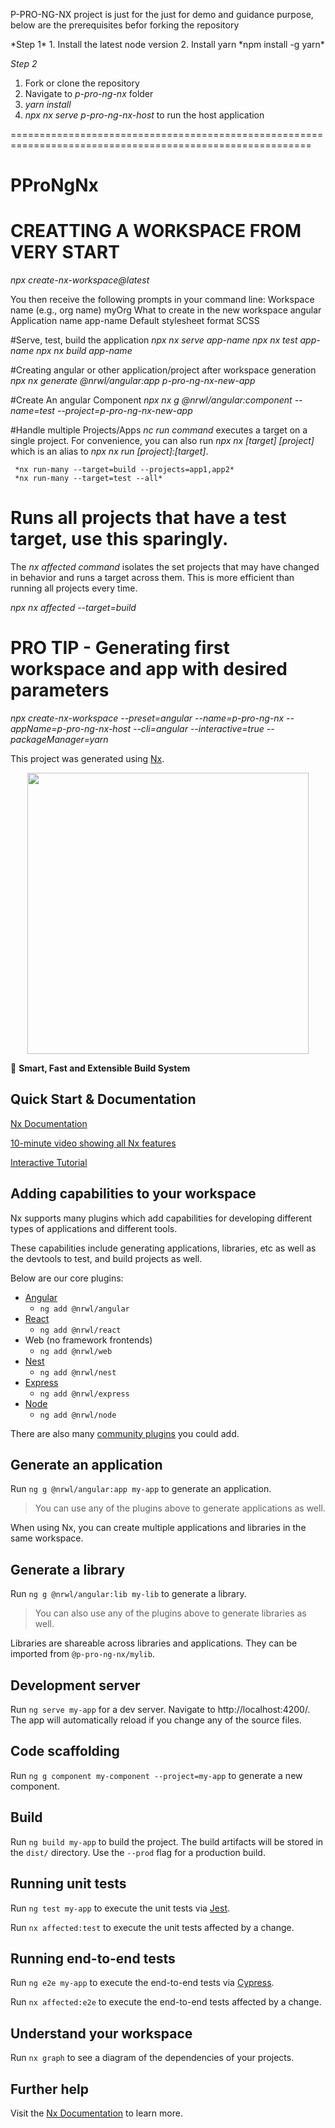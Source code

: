 

<p> P-PRO-NG-NX project is just for the just for demo and guidance purpose, below are the prerequisites befor forking  the repository</p>
*Step 1*
1. Install the latest node version
2. Install yarn *npm install -g yarn*

*Step 2*
1. Fork or clone the repository
2. Navigate to *p-pro-ng-nx* folder
3. *yarn install*
4. *npx nx serve p-pro-ng-nx-host* to run the host application

==========================================================================================================

# PProNgNx

# CREATTING A WORKSPACE FROM VERY START
*npx create-nx-workspace@latest*

You then receive the following prompts in your command line:
Workspace name (e.g., org name)     myOrg
What to create in the new workspace angular
Application name                    app-name
Default stylesheet format           SCSS

#Serve, test, build the application
*npx nx serve app-name*
*npx nx test app-name*
*npx nx build app-name*

#Creating angular or other application/project after workspace generation
*npx nx generate @nrwl/angular:app p-pro-ng-nx-new-app*

#Create An angular Component 
*npx nx g @nrwl/angular:component --name=test --project=p-pro-ng-nx-new-app*  

#Handle multiple Projects/Apps
*nc run command*  executes a target on a single project.
For convenience, you can also run *npx nx [target] [project]* which is an alias to *npx nx run [project]:[target]*.
     
     *nx run-many --target=build --projects=app1,app2*
     *nx run-many --target=test --all*
# Runs all projects that have a test target, use this sparingly.

The *nx affected command* isolates the set projects that may have changed in behavior and runs a target across them.
This is more efficient than running all projects every time.

   *npx nx affected --target=build*
   
# PRO TIP - Generating first workspace and app with desired parameters #
*npx create-nx-workspace --preset=angular --name=p-pro-ng-nx --appName=p-pro-ng-nx-host --cli=angular --interactive=true --packageManager=yarn*




This project was generated using [Nx](https://nx.dev).

<p style="text-align: center;"><img src="https://raw.githubusercontent.com/nrwl/nx/master/images/nx-logo.png" width="450"></p>

🔎 **Smart, Fast and Extensible Build System**

## Quick Start & Documentation

[Nx Documentation](https://nx.dev/angular)

[10-minute video showing all Nx features](https://nx.dev/getting-started/intro)

[Interactive Tutorial](https://nx.dev/react-tutorial/01-create-application)

## Adding capabilities to your workspace

Nx supports many plugins which add capabilities for developing different types of applications and different tools.

These capabilities include generating applications, libraries, etc as well as the devtools to test, and build projects as well.

Below are our core plugins:

- [Angular](https://angular.io)
  - `ng add @nrwl/angular`
- [React](https://reactjs.org)
  - `ng add @nrwl/react`
- Web (no framework frontends)
  - `ng add @nrwl/web`
- [Nest](https://nestjs.com)
  - `ng add @nrwl/nest`
- [Express](https://expressjs.com)
  - `ng add @nrwl/express`
- [Node](https://nodejs.org)
  - `ng add @nrwl/node`

There are also many [community plugins](https://nx.dev/community) you could add.

## Generate an application

Run `ng g @nrwl/angular:app my-app` to generate an application.

> You can use any of the plugins above to generate applications as well.

When using Nx, you can create multiple applications and libraries in the same workspace.

## Generate a library

Run `ng g @nrwl/angular:lib my-lib` to generate a library.

> You can also use any of the plugins above to generate libraries as well.

Libraries are shareable across libraries and applications. They can be imported from `@p-pro-ng-nx/mylib`.

## Development server

Run `ng serve my-app` for a dev server. Navigate to http://localhost:4200/. The app will automatically reload if you change any of the source files.

## Code scaffolding

Run `ng g component my-component --project=my-app` to generate a new component.

## Build

Run `ng build my-app` to build the project. The build artifacts will be stored in the `dist/` directory. Use the `--prod` flag for a production build.

## Running unit tests

Run `ng test my-app` to execute the unit tests via [Jest](https://jestjs.io).

Run `nx affected:test` to execute the unit tests affected by a change.

## Running end-to-end tests

Run `ng e2e my-app` to execute the end-to-end tests via [Cypress](https://www.cypress.io).

Run `nx affected:e2e` to execute the end-to-end tests affected by a change.

## Understand your workspace

Run `nx graph` to see a diagram of the dependencies of your projects.

## Further help

Visit the [Nx Documentation](https://nx.dev/angular) to learn more.
